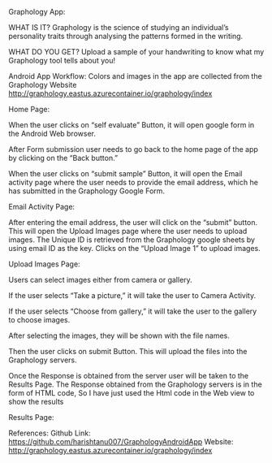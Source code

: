 Graphology App:


WHAT IS IT?
Graphology is the science of studying an individual’s personality traits through analysing the patterns formed in the writing.


WHAT DO YOU GET?
Upload a sample of your handwriting to know what my Graphology tool tells about you!

Android App Workflow:
Colors and images in the app are collected from the Graphology Website http://graphology.eastus.azurecontainer.io/graphology/index

Home Page:

When the user clicks on “self evaluate” Button, it will open google form in the Android Web browser. 

After Form submission user needs to go back to the home page of the app by clicking on the “Back button.”

When the user clicks on “submit sample” Button, it will open the Email activity page where the user needs to provide the email address, which he has submitted in the Graphology Google Form.

Email Activity Page:

After entering the email address, the user will click on the “submit” button. This will open the Upload Images page where the user needs to upload images. 
The Unique ID is retrieved from the Graphology google sheets by using email ID as the key.
Clicks on the “Upload Image 1” to upload images.

Upload Images Page:

Users can select images either from camera or gallery.



If the user selects “Take a picture,” it will take the user to Camera Activity.



If the user selects “Choose from gallery,” it will take the user to the gallery to choose images.

After selecting the images, they will be shown with the file names.
 

Then the user clicks on submit Button. This will upload the files into the Graphology servers.

Once the Response is obtained from the server user will be taken to the Results Page.
The Response obtained from the Graphology servers is in the form of HTML code, So I have just used the Html code in the Web view to show the results

Results Page:



References:
Github Link: https://github.com/harishtanu007/GraphologyAndroidApp
Website: http://graphology.eastus.azurecontainer.io/graphology/index



